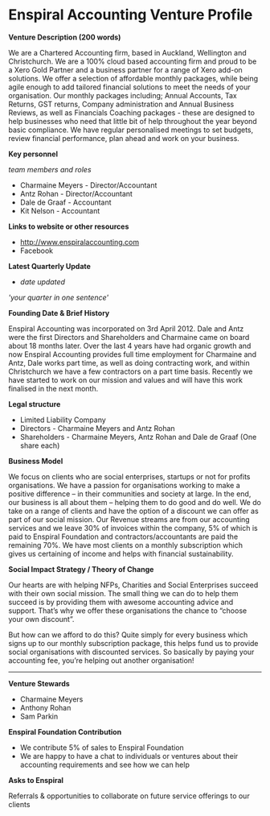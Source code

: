 # Enspiral Accounting Venture Profile

**Venture Description (200 words)**

We are a Chartered Accounting firm, based in Auckland, Wellington and Christchurch. We are a 100% cloud based accounting firm and proud to be a Xero Gold Partner and a business partner for a range of Xero add-on solutions. We offer a selection of affordable monthly packages, while being agile enough to add tailored financial solutions to meet the needs of your organisation. Our monthly packages including; Annual Accounts, Tax Returns, GST returns, Company administration and Annual Business Reviews, as well as Financials Coaching packages - these are designed to help businesses who need that little bit of help throughout the year beyond basic compliance.  We have regular personalised meetings to set budgets, review financial performance, plan ahead and work on your business.

**Key personnel**

*team members and roles*

* Charmaine Meyers - Director/Accountant
* Antz Rohan - Director/Accountant
* Dale de Graaf - Accountant
* Kit Nelson - Accountant


**Links to website or other resources**

* http://www.enspiralaccounting.com
* Facebook 


**Latest Quarterly Update**

* *date updated*

*'your quarter in one sentence'*

**Founding Date & Brief History**

Enspiral Accounting was incorporated on 3rd April 2012. Dale and Antz were the first Directors and Shareholders and Charmaine came on board about 18 months later. Over the last 4 years have had organic growth and now Enspiral Accounting provides full time employment for Charmaine and Antz, Dale works part time, as well as doing contracting work, and within Christchurch we have a few contractors on a part time basis. Recently we have started to work on our mission and values and will have this work finalised in the next month. 

**Legal structure**

* Limited Liability Company
* Directors - Charmaine Meyers and Antz Rohan
* Shareholders - Charmaine Meyers, Antz Rohan and Dale de Graaf (One share each)

**Business Model**

We focus on clients who are social enterprises, startups or not for profits organisations.
We have a passion for organisations working to make a positive difference – in their communities and society at large. In the end, our business is all about them – helping them to do good and do well. We do take on a range of clients and have the  option of a discount we can offer as part of our social mission. Our Revenue streams are from our accounting services and we leave 30% of invoices within the company, 5% of which is paid to Enspiral Foundation and contractors/accountants are paid the remaining 70%. We have most clients on a monthly subscription which gives us certaining of income and helps with financial sustainability. 


**Social Impact Strategy / Theory of Change**

Our hearts are with helping NFPs, Charities and Social Enterprises succeed with their own social mission. The small thing we can do to help them succeed is by providing them with awesome accounting advice and support. That’s why we offer these organisations the chance to “choose your own discount”.

But how can we afford to do this? Quite simply for every business which signs up to our monthly subscription package, this helps fund us to provide social organisations with discounted services. So basically by paying your accounting fee, you’re helping out another organisation!


---

**Venture Stewards** 

* Charmaine Meyers
* Anthony Rohan
* Sam Parkin

**Enspiral Foundation Contribution**

* We contribute 5% of sales to Enspiral Foundation
* We are happy to have a chat to individuals or ventures about their accounting requirements and see how we can help
 

**Asks to Enspiral**

Referrals & opportunities to collaborate on future service offerings to our clients



